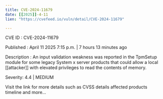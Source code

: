 ```yaml
---
title: CVE-2024-11679
date: [[2025]]-4-11
lien: "https://cvefeed.io/vuln/detail/CVE-2024-11679"

---
```


CVE ID : CVE-2024-11679

Published :  April 11
2025
7:15 p.m. | 7 hours
13 minutes ago

Description : An input validation weakness was reported in the TpmSetup module for some legacy System x server products that could allow a local [[attacker]] with elevated privileges to read the contents of memory.

Severity: 4.4 | MEDIUM

Visit the link for more details
such as CVSS details
affected products
timeline
and more...

